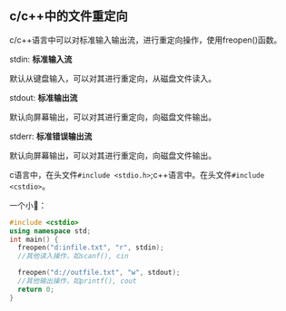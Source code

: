 ## c/c++中的文件重定向

c/c++语言中可以对标准输入输出流，进行重定向操作，使用freopen()函数。

stdin: **标准输入流**

默认从键盘输入，可以对其进行重定向，从磁盘文件读入。

stdout: **标准输出流**

默认向屏幕输出，可以对其进行重定向，向磁盘文件输出。

stderr: **标准错误输出流**

默认向屏幕输出，可以对其进行重定向，向磁盘文件输出。

c语言中，在头文件`#include <stdio.h>`;c++语言中。在头文件`#include <cstdio>`。

一个小🌰：

```c++
#include <cstdio>
using namespace std;
int main() {
  freopen("d:infile.txt", "r", stdin);
  //其他读入操作，如scanf(), cin

  freopen("d://outfile.txt", "w", stdout);
  //其他输出操作，如printf(), cout
  return 0;
}
```
